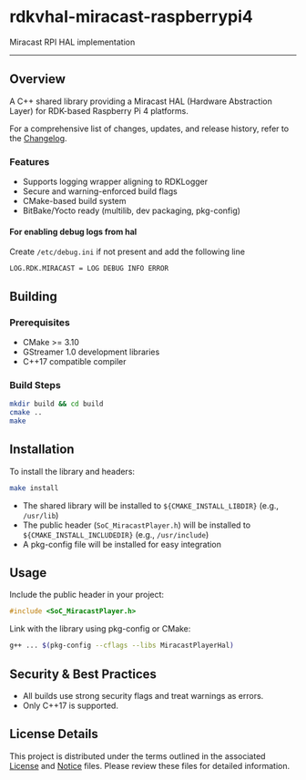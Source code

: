 # rdkvhal-miracast-raspberrypi4

Miracast RPI HAL implementation

---

## Overview
A C++ shared library providing a Miracast HAL (Hardware Abstraction Layer) for RDK-based Raspberry Pi 4 platforms.

For a comprehensive list of changes, updates, and release history, refer to the [Changelog](CHANGELOG.md).

### Features
- Supports logging wrapper aligning to RDKLogger
- Secure and warning-enforced build flags
- CMake-based build system
- BitBake/Yocto ready (multilib, dev packaging, pkg-config)

#### For enabling debug logs from hal
Create `/etc/debug.ini` if not present and add the following line
```
LOG.RDK.MIRACAST = LOG DEBUG INFO ERROR
```

## Building

### Prerequisites
- CMake >= 3.10
- GStreamer 1.0 development libraries
- C++17 compatible compiler

### Build Steps
```sh
mkdir build && cd build
cmake ..
make
```

## Installation

To install the library and headers:
```sh
make install
```
- The shared library will be installed to `${CMAKE_INSTALL_LIBDIR}` (e.g., `/usr/lib`)
- The public header (`SoC_MiracastPlayer.h`) will be installed to `${CMAKE_INSTALL_INCLUDEDIR}` (e.g., `/usr/include`)
- A pkg-config file will be installed for easy integration

## Usage

Include the public header in your project:
```cpp
#include <SoC_MiracastPlayer.h>
```

Link with the library using pkg-config or CMake:
```sh
g++ ... $(pkg-config --cflags --libs MiracastPlayerHal)
```

## Security & Best Practices
- All builds use strong security flags and treat warnings as errors.
- Only C++17 is supported.

## License Details

This project is distributed under the terms outlined in the associated [License](LICENSE) and [Notice](NOTICE) files. Please review these files for detailed information.

